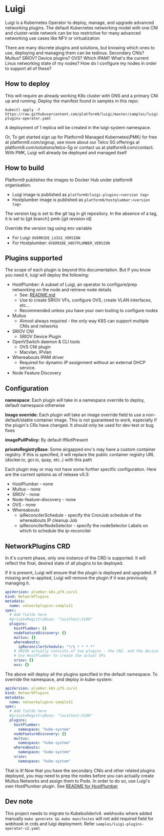 # Luigi

Luigi is a Kubernetes Operator to deploy, manage, and upgrade advanced networking plugins. The default Kubernetes networking model with one CNI and cluster-wide network can be too restrictive for many advanced networking use cases like NFV or virtualization

There are many discrete plugins and solutions, but knowing which ones to use, deploying and managing them can be tedious. Secondary CNIs? Multus? SRIOV? Device plugins? OVS? Which IPAM? What's the current Linux networking state of my nodes? How do I configure my nodes in order to support all of these?

## How to deploy

This will require an already working K8s cluster with DNS and a primary CNI up and running.
Deploy the manifest found in samples in this repo:

```shell
kubectl apply -f https://raw.githubusercontent.com/platform9/luigi/master/samples/luigi-plugins-operator.yaml
```

A deployment of 1 replica will be created in the luigi-system namespace.

Or, To get started sign up for Platform9 Managed Kubernetes(PMK) for free at platform9.com/signup, see more about our Telco 5G offerings at platform9.com/solutions/telco-5g or contact us at platform9.com/contact. With PMK, Luigi will already be deployed and managed itself

## How to build

Platform9 publishes the images to Docker Hub under platform9 organisation.

- Luigi image is published as
  `platform9/luigi-plugins:<version tag>`
- Hostplumber image is published as
  `platform9/hostplumber:<version tag>`

The version tag is set to the git tag in git repository.
In the absence of a tag, it is set to [git branch]-pmk-[git revision id]

Override the version tag using env variable

- For Luigi:
  `OVERRIDE_LUIGI_VERSION`
- For Hostplumber:
  `OVERRIDE_HOSTPLUMBER_VERSION`

## Plugins supported

The scope of each plugin is beyond this documentation. But if you know you need it, luigi will deploy the following:

- HostPlumber: A subset of Luigi, an operator to configure/prep networking on the node and retrieve node details
  - See: [README.md](https://github.com/platform9/luigi/blob/master/hostplumber/README.md)
  - Use to create SRIOV VFs, configure OVS, create VLAN interfaces, etc...
  - Recommended unless you have your own tooling to configure nodes
- Multus
  - Almost always required - the only way K8S can support multiple CNIs and networks
- SRIOV CNI
  - SRIOV Device Plugin
- OpenVSwitch daemon & CLI tools
  - OVS CNI plugin
  - Macvlan, IPvlan
- Whereabouts IPAM driver
  - Required for dynamic IP assignment without an external DHCP service.
- Node Feature Discovery

## Configuration

**namespace**: Each plugin will take in a namespace override to deploy, default namespace otherwise

**Image override:** Each plugin will take an image override field to use a non-default/stable container image. This is not guaranteed to work, especially if the plugin's CRs have changed. It should only be used for dev-test or bug fixes

**imagePullPolicy:** By default IfNotPresent

**privateRegistryBase**: Some airgapped env's may have a custom container registry. If this is specified, it will replace the public container registry URL (docker.io, gcr.io, quay, etc..) with this path

Each plugin may or may not have some further specific configuration. Here are the current options as of release v0.3:

- HostPlumber - none
- Multus - none
- SRIOV - none
- Node-feature-discovery - none
- OVS - none
- Whereabouts
  - ipReconcilerSchedule - specify the CronJob schedule of the whereabouts IP cleanup Job
  - ipReconcilerNodeSelector - specify the nodeSelector Labels on which to schedule the ip-reconciler

## NetworkPlugins CRD

In it's current phase, only one instance of the CRD is supported. It will reflect the final, desired state of all plugins to be deployed.

If it is present, Luigi will ensure that the plugin is deployed and upgraded. If missing and re-applied, Luigi will remove the plugin if it was previously managing it.

```YAML
apiVersion: plumber.k8s.pf9.io/v1
kind: NetworkPlugins
metadata:
  name: networkplugins-sample11
spec:
  # Add fields here
  #privateRegistryBase: "localhost:5100"
  plugins:
    hostPlumber: {}
    nodeFeatureDiscovery: {}
    multus: {}
    whereabouts:
      ipReconcilerSchedule: "*/1 * * * *"
    # SRIOV actually consists of two plugins - the CNI, and the device-plugin
    # Use HostPlumber to create the actual VFs
    sriov: {}
    ovs: {}
```

The above will deploy all the plugins specified in the default namespace. To override the namespace, and deploy in kube-system:

```YAML
apiVersion: plumber.k8s.pf9.io/v1
kind: NetworkPlugins
metadata:
  name: networkplugins-sample11
spec:
  # Add fields here
  #privateRegistryBase: "localhost:5100"
  plugins:
    hostPlumber:
      namespace: "kube-system"
    nodeFeatureDiscovery: {}
    multus:
      namespace: "kube-system"
    whereabouts:
      namespace: "kube-system"
    sriov:
      namespace: "kube-system"
```

That is it! Now that you have the secondary CNIs and other related plugins deployed, you may need to prep the nodes before you can actually create Multus Networks and assign them to Pods. In order to do so, use Luigi's own HostPlumber plugin. See [README for HostPlumber](https://github.com/platform9/luigi/blob/master/hostplumber/README.md)

## Dev note

This project needs to migrate to Kubebuilder/v4.
webhooks where added manually `make generate && make manifestes` will not add required field for webhook in crds and luigi deployment.
Refer `samples/luigi-plugins-operator-v2.yaml`
